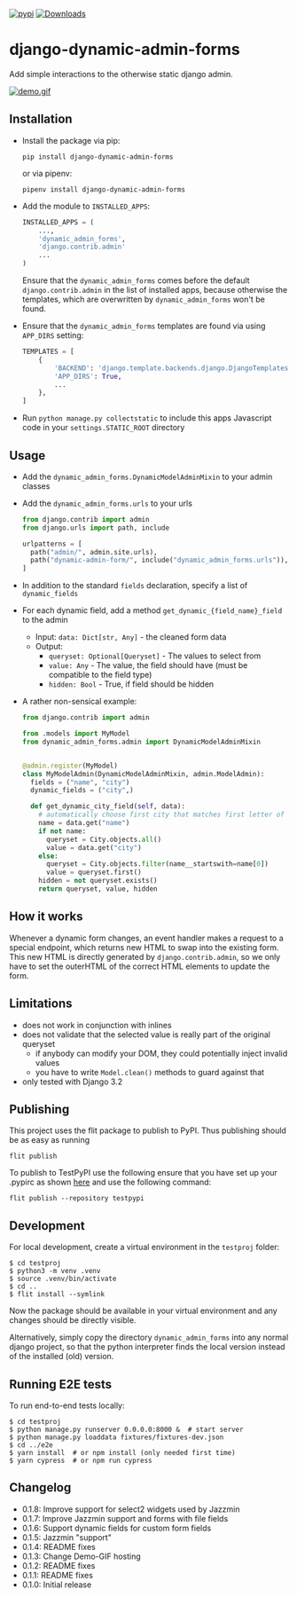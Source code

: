 [![pypi](https://img.shields.io/pypi/v/django-dynamic-admin-forms.svg)](https://pypi.python.org/pypi/django-dynamic-admin-forms/)
[![Downloads](https://pepy.tech/badge/django-dynamic-admin-forms)](https://pepy.tech/project/django-dynamic-admin-forms)


# django-dynamic-admin-forms

Add simple interactions to the otherwise static django admin.

[![demo.gif](https://i.postimg.cc/YCf7LV2m/demo.gif)](https://postimg.cc/Yv9ZJdWp)

## Installation

- Install the package via pip:
  
    ```pip install django-dynamic-admin-forms```
    
    or via pipenv:

    ```pipenv install django-dynamic-admin-forms```
- Add the module to `INSTALLED_APPS`:
    ```python
    INSTALLED_APPS = (
        ...,
        'dynamic_admin_forms',
        'django.contrib.admin'
        ...
    )    
    ```
    Ensure that the `dynamic_admin_forms` comes before the 
    default `django.contrib.admin` in the list of installed apps,
    because otherwise the templates, which are overwritten by `dynamic_admin_forms`
    won't be found.
- Ensure that the `dynamic_admin_forms` templates are found via using `APP_DIRS` setting:
  ```python
  TEMPLATES = [
      {
          'BACKEND': 'django.template.backends.django.DjangoTemplates',
          'APP_DIRS': True,
          ...
      },
  ]
  ```
- Run `python manage.py collectstatic` to include this apps Javascript code in your `settings.STATIC_ROOT` directory

## Usage
- Add the `dynamic_admin_forms.DynamicModelAdminMixin` to your admin classes
- Add the `dynamic_admin_forms.urls` to your urls
  ```python
  from django.contrib import admin
  from django.urls import path, include
  
  urlpatterns = [
    path("admin/", admin.site.urls),
    path("dynamic-admin-form/", include("dynamic_admin_forms.urls")),
  ]
  ```
- In addition to the standard `fields` declaration, specify a list of `dynamic_fields`
- For each dynamic field, add a method `get_dynamic_{field_name}_field` to the admin
  - Input: `data: Dict[str, Any]` - the cleaned form data
  - Output:
    - `queryset: Optional[Queryset]` - The values to select from
    - `value: Any` - The value, the field should have (must be compatible to the field type)
    - `hidden: Bool` - True, if field should be hidden
  
- A rather non-sensical example:
  ```python
  from django.contrib import admin

  from .models import MyModel
  from dynamic_admin_forms.admin import DynamicModelAdminMixin


  @admin.register(MyModel)
  class MyModelAdmin(DynamicModelAdminMixin, admin.ModelAdmin):
    fields = ("name", "city")
    dynamic_fields = ("city",)
  
    def get_dynamic_city_field(self, data):
      # automatically choose first city that matches first letter of name 
      name = data.get("name")
      if not name:
        queryset = City.objects.all()
        value = data.get("city")
      else:
        queryset = City.objects.filter(name__startswith=name[0])
        value = queryset.first()
      hidden = not queryset.exists()
      return queryset, value, hidden
  ```


## How it works
Whenever a dynamic form changes, an event handler makes a request to a special endpoint, which returns new HTML to swap 
into  the existing form. This new HTML is directly generated by `django.contrib.admin`, so we only have to set the 
outerHTML of the correct HTML elements to update the form. 

## Limitations
- does not work in conjunction with inlines
- does not validate that the selected value is really part of the original queryset
  - if anybody can modify your DOM, they could potentially inject invalid values
  - you have to write `Model.clean()` methods to guard against that
- only tested with Django 3.2

## Publishing

This project uses the flit package to publish to PyPI.
Thus publishing should be as easy as running
``` 
flit publish
```

To publish to TestPyPI use the following ensure that 
you have set up your .pypirc as shown [here](https://flit.readthedocs.io/en/latest/upload.html#using-pypirc) and use
the following command:

```
flit publish --repository testpypi
```


## Development

For local development, create a virtual environment
in the `testproj` folder:
```shell
$ cd testproj
$ python3 -m venv .venv
$ source .venv/bin/activate
$ cd ..
$ flit install --symlink
```
Now the package should be available in your virtual environment
and any changes should be directly visible.

Alternatively, simply copy the directory `dynamic_admin_forms`
into any normal django project, so that the python interpreter 
finds the local version instead of the installed (old) version.

## Running E2E tests

To run end-to-end tests locally:
```shell
$ cd testproj
$ python manage.py runserver 0.0.0.0:8000 &  # start server
$ python manage.py loaddata fixtures/fixtures-dev.json
$ cd ../e2e
$ yarn install  # or npm install (only needed first time)
$ yarn cypress  # or npm run cypress
```

## Changelog
- 0.1.8: Improve support for select2 widgets used by Jazzmin
- 0.1.7: Improve Jazzmin support and forms with file fields
- 0.1.6: Support dynamic fields for custom form fields
- 0.1.5: Jazzmin "support"
- 0.1.4: README fixes
- 0.1.3: Change Demo-GIF hosting
- 0.1.2: README fixes
- 0.1.1: README fixes
- 0.1.0: Initial release
